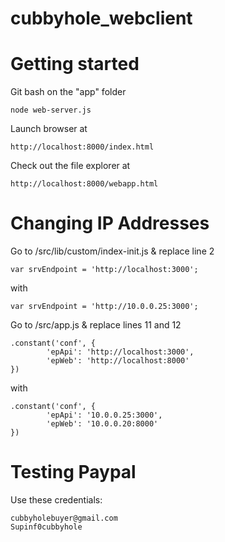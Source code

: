 cubbyhole_webclient
===================

# Getting started

Git bash on the "app" folder

	node web-server.js

Launch browser at 
	
	http://localhost:8000/index.html

Check out the file explorer at

    http://localhost:8000/webapp.html

# Changing IP Addresses

Go to /src/lib/custom/index-init.js & replace line 2

	var srvEndpoint = 'http://localhost:3000';
	
with 

	var srvEndpoint = 'http://10.0.0.25:3000';

Go to /src/app.js & replace lines 11 and 12

	.constant('conf', {
    		'epApi': 'http://localhost:3000',
    		'epWeb': 'http://localhost:8000'
  	})

with

	.constant('conf', {
	        'epApi': '10.0.0.25:3000',
	        'epWeb': '10.0.0.20:8000'
	})

# Testing Paypal

Use these credentials:

	cubbyholebuyer@gmail.com
	Supinf0cubbyhole
